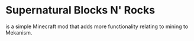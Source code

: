# Supernatural Blocks N' Rocks

is a simple Minecraft mod that adds more functionality relating to mining to Mekanism.
